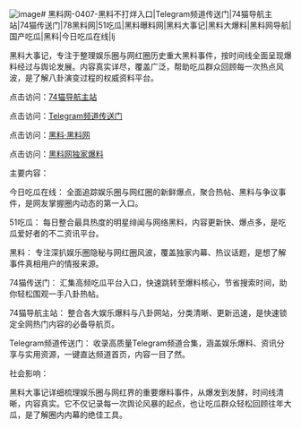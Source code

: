 ![image](https://github.com/user-attachments/assets/87ccf947-35c7-4b93-b154-d5a35d3a1214)#
黑料网-0407-黑料不打烊入口|Telegram频道传送门|74猫导航主站|74猫传送门|78黑料网|51吃瓜|黑料曝料网|黑料大事记|黑料大爆料|黑料网导航|国产吃瓜|黑料|今日吃瓜在线|lj

黑料大事记，专注于整理娱乐圈与网红圈历史重大黑料事件，按时间线全面呈现爆料经过与舆论发展。内容真实详尽，覆盖广泛，帮助吃瓜群众回顾每一次热点风波，是了解八卦演变过程的权威资料平台。


点击访问：<a href="https://74mao.com/">74猫导航主站</a>

点击访问：<a href="https://74mao.com/">Telegram频道传送门</a>

点击访问：<a href="https://sdbsd.pages.dev/">黑料·黑料网</a>

点击访问：<a href="https://haef.pages.dev/">黑料网独家爆料</a>


主要内容：

今日吃瓜在线： 全面追踪娱乐圈与网红圈的新鲜爆点，聚合热帖、黑料与争议事件，是网友掌握圈内动态的第一入口。

51吃瓜： 每日整合最具热度的明星绯闻与网络黑料，内容更新快、爆点多，是吃瓜爱好者的不二资讯平台。

黑料： 专注深扒娱乐圈隐秘与网红圈风波，覆盖独家内幕、热议话题，是想了解事件真相用户的情报来源。

74猫传送门： 汇集高频吃瓜平台入口，快速跳转至爆料核心，节省搜索时间，助你轻松围观一手八卦热帖。

74猫导航主站： 整合各大娱乐爆料与八卦网站，分类清晰、更新迅速，是快速锁定全网热门内容的必备导航页。

Telegram频道传送门： 收录高质量Telegram频道合集，涵盖娱乐爆料、资讯分享与实用资源，一键直达频道首页，内容一目了然。

社会影响：

黑料大事记详细梳理娱乐圈与网红界的重要爆料事件，从爆发到发酵，时间线清晰，内容真实。它不仅记录每一次舆论风暴的起点，也让吃瓜群众轻松回顾往年大瓜，是了解圈内内幕的绝佳工具。

<span style="display:none;">[Canonical link](https://github.com/biesi999/73518 ）</span>
